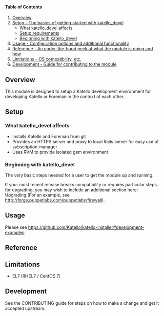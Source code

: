 #### Table of Contents

1. [Overview](#overview)
2. [Setup - The basics of getting started with katello_devel](#setup)
    * [What katello_devel affects](#what-katello_devel-affects)
    * [Setup requirements](#setup-requirements)
    * [Beginning with katello_devel](#beginning-with-katello_devel)
3. [Usage - Configuration options and additional functionality](#usage)
4. [Reference - An under-the-hood peek at what the module is doing and how](#reference)
5. [Limitations - OS compatibility, etc.](#limitations)
6. [Development - Guide for contributing to the module](#development)

## Overview

This module is designed to setup a Katello development environment for developing Katello or Foreman in the context of each other.

## Setup

### What katello_devel affects

* Installs Katello and Foreman from git
* Provides an HTTPS server and proxy to local Rails server for easy use of subscription-manager
* Uses RVM to provide isolated gem environment

### Beginning with katello_devel

The very basic steps needed for a user to get the module up and running.

If your most recent release breaks compatibility or requires particular steps for upgrading, you may wish to include an additional section here: Upgrading (For an example, see http://forge.puppetlabs.com/puppetlabs/firewall).

## Usage

Please see https://github.com/Katello/katello-installer#development-examples

## Reference

## Limitations

* EL7 (RHEL7 / CentOS 7)

## Development

See the CONTRIBUTING guide for steps on how to make a change and get it accepted upstream.

